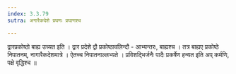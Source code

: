 ```yaml
---
index: 3.3.79
sutra: अगारैकदेशे प्रघणः प्रघाणश्च

---
```

 द्वारप्रकोष्ठो बाह्य उच्यत इति । द्वार प्रदेशे द्वौ प्रकोष्ठावलिन्दौ - आभ्यन्तरः, बाह्यश्च । तत्र बाह्यए प्रकोष्ठे निपातनम्, नागारैकदेशमात्रे । ऐतच्च निपातनाल्लभ्यते । प्रविशद्भिर्जनैः पादैः प्रकर्षेण हन्यत इति अप् कर्मणि, पक्षे वृद्धिश्च ॥